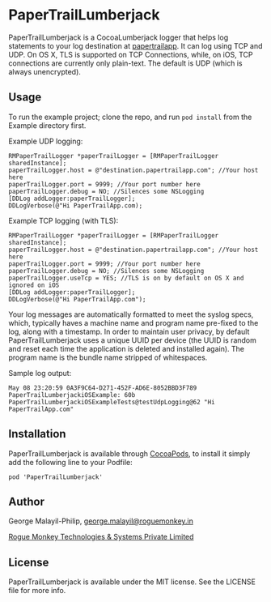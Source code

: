 # PaperTrailLumberjack
PaperTrailLumberjack is a CocoaLumberjack logger that helps log statements to your log destination at [papertrailapp](http://papertrailapp.com).
It can log using TCP and UDP. On OS X, TLS is supported on TCP Connections, while, on iOS, TCP connections are currently only plain-text.
The default is UDP (which is always unencrypted).

## Usage

To run the example project; clone the repo, and run `pod install` from the Example directory first.

Example UDP logging:

    RMPaperTrailLogger *paperTrailLogger = [RMPaperTrailLogger sharedInstance];
    paperTrailLogger.host = @"destination.papertrailapp.com"; //Your host here
    paperTrailLogger.port = 9999; //Your port number here
    paperTrailLogger.debug = NO; //Silences some NSLogging
    [DDLog addLogger:paperTrailLogger];
    DDLogVerbose(@"Hi PaperTrailApp.com);

Example TCP logging (with TLS):

    RMPaperTrailLogger *paperTrailLogger = [RMPaperTrailLogger sharedInstance];
    paperTrailLogger.host = @"destination.papertrailapp.com"; //Your host here
    paperTrailLogger.port = 9999; //Your port number here
    paperTrailLogger.debug = NO; //Silences some NSLogging
    paperTrailLogger.useTcp = YES; //TLS is on by default on OS X and ignored on iOS
    [DDLog addLogger:paperTrailLogger];
    DDLogVerbose(@"Hi PaperTrailApp.com");

Your log messages are automatically formatted to meet the syslog specs, which, typically haves a machine name and program name pre-fixed to the log, along with a timestamp. In order to maintain user privacy, by default PaperTrailLumberjack uses a unique UUID per device (the UUID is random and reset each time the application is deleted and installed again). The program name is the bundle name stripped of whitespaces.

Sample log output:

    May 08 23:20:59 0A3F9C64-D271-452F-AD6E-8052BBD3F789 PaperTrailLumberjackiOSExample: 60b PaperTrailLumberjackiOSExampleTests@testUdpLogging@62 "Hi PaperTrailApp.com"

## Installation

PaperTrailLumberjack is available through [CocoaPods](http://cocoapods.org), to install
it simply add the following line to your Podfile:

    pod 'PaperTrailLumberjack'

## Author

George Malayil-Philip, [george.malayil@roguemonkey.in](mailto:george.malayil@roguemonkey.in)

[Rogue Monkey Technologies & Systems Private Limited](http://www.roguemonkey.in)

## License

PaperTrailLumberjack is available under the MIT license. See the LICENSE file for more info.
